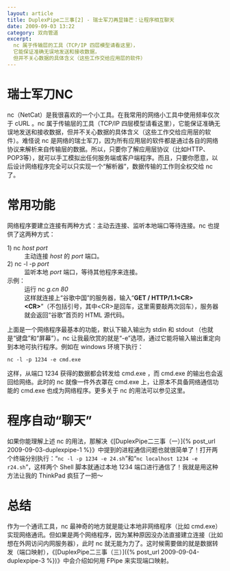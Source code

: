 ```yaml
---
layout: article
title: DuplexPipe二三事[2] - 瑞士军刀再显锋芒：让程序相互聊天
date: 2009-09-03 13:22
category: 双向管道
excerpt:
  nc 属于传输层的工具（TCP/IP 四层模型请看这里），
  它能保证准确无误地发送和接收数据，
  但并不关心数据的具体含义（这些工作交给应用层的软件）
---
```


# 瑞士军刀NC

nc（NetCat）是我很喜欢的一个小工具。在我常用的网络小工具中使用频率仅次于 cURL 。nc 属于传输层的工具（TCP/IP 四层模型请看这里），它能保证准确无误地发送和接收数据，但并不关心数据的具体含义（这些工作交给应用层的软件）。难怪说 nc 是网络的瑞士军刀，因为所有应用层的软件都是通过各自的网络协议来解析来自传输层的数据。所以，只要你了解应用层协议（比如HTTP、POP3等），就可以手工模拟出任何服务端或客户端程序。而且，只要你愿意，以后设计网络程序完全可以只实现一个“解析器”，数据传输的工作则全权交给 nc 了。

# 常用功能

网络程序要建立连接有两种方式：主动去连接、监听本地端口等待连接。nc 也提供了这两种方式：

<dl>
<dt>1) nc <em>host port</em></dt>
<dd>主动连接 <em>host</em> 的 <em>port</em> 端口。</dd>
<dt>2) nc -l -p <em>port</em></dt>
<dd>监听本地 <em>port</em> 端口，等待其他程序来连接。</dd>
<dt>示例：</dt>
<dd>运行 nc <em>g.cn 80</em></dd>
<dd>这样就连接上“谷歌中国”的服务器，输入“<b>GET / HTTP/1.1&lt;CR&gt;&lt;CR&gt;</b>”（不包括引号，其中&lt;CR&gt;是回车，这里需要敲两次回车），服务器就会返回“谷歌”首页的 HTML 源代码。</dd>
</dl>

上面是一个网络程序最基本的功能，默认下输入输出为 stdin 和 stdout （也就是“键盘”和“屏幕”）。nc 让我最欣赏的就是“-e”选项，通过它能将输入输出重定向到本地可执行程序。例如在 windows 环境下执行：

    nc -l -p 1234 -e cmd.exe

这样，从端口 1234 获得的数据都会转发给 cmd.exe ，而 cmd.exe 的输出也会返回给网络。此时的 nc 就像一件外衣罩在 cmd.exe 上，让原本不具备网络通信功能的 cmd.exe 也成为网络程序。更多关于 nc 的用法可以参见这里。

# 程序自动“聊天”

如果你能理解上述 nc 的用法，那解决《[DuplexPipe二三事（一）]{% post_url 2009-09-03-duplexpipe-1 %}》中提到的进程通信问题也就很简单了！打开两个终端分别执行：“`nc -l -p 1234 -e 24.sh`”和“`nc localhost 1234 -e r24.sh`”，这样两个 Shell 脚本就通过本地 1234 端口进行通信了！我就是用这种方法让我的 ThinkPad 疯狂了一把～

# 总结

作为一个通讯工具，nc 最神奇的地方就是能让本地非网络程序（比如 cmd.exe）实现网络通讯。但如果是两个网络程序，因为某种原因没办法直接建立连接（比如想在外网访问内网服务器），此时 nc 就无能为力了。这时候需要做的就是数据转发（端口映射），《[DuplexPipe二三事（三）]({% post_url 2009-09-04-duplexpipe-3 %})》中会介绍如何用 FPipe 来实现端口映射。
